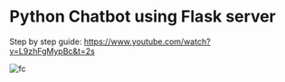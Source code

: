 # Python Chatbot using Flask server

Step by step guide: https://www.youtube.com/watch?v=L9zhFgMypBc&t=2s 

![fc](https://github.com/user-attachments/assets/ec20f7fd-8c91-42a1-be5b-534b37f30993)
